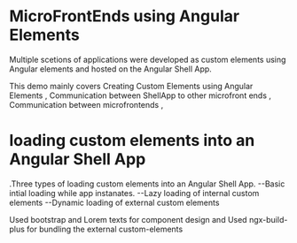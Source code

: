 # MicroFrontEnds using Angular Elements

Multiple scetions of applications were developed as custom elements using Angular elements and hosted on the Angular Shell App.

This demo mainly covers
Creating Custom Elements using Angular Elements ,
Communication between ShellApp to other microfront ends ,
Communication between microfrontends ,


# loading custom elements into an Angular Shell App
 
 .Three types of loading custom elements into an Angular Shell App.
    --Basic intial loading while app instanates.
    --Lazy loading of internal custom elements
    --Dynamic loading of external custom elements
 

Used bootstrap and Lorem texts for component design and
Used ngx-build-plus for bundling the external custom-elements
